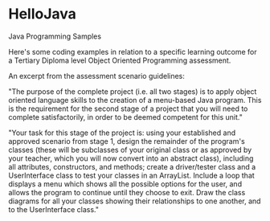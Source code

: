# HelloJava
Java Programming Samples

Here's some coding examples in relation to a specific learning outcome for a Tertiary Diploma level Object Oriented Programming assessment.

An excerpt from the assessment scenario guidelines:

"The purpose of the complete project (i.e. all two stages) is to apply object oriented language skills to
the creation of a menu-based Java program. This is the requirement for the second stage of a project
that you will need to complete satisfactorily, in order to be deemed competent for this unit."

"Your task for this stage of the project is: using your established and approved scenario from stage 1,
design the remainder of the program's classes (these will be subclasses of your original class or as
approved by your teacher, which you will now convert into an abstract class), including all attributes,
constructors, and methods; create a driver/tester class and a UserInterface class to test your classes
in an ArrayList. Include a loop that displays a menu which shows all the possible options for the user,
and allows the program to continue until they choose to exit. Draw the class diagrams for all your
classes showing their relationships to one another, and to the UserInterface class."
